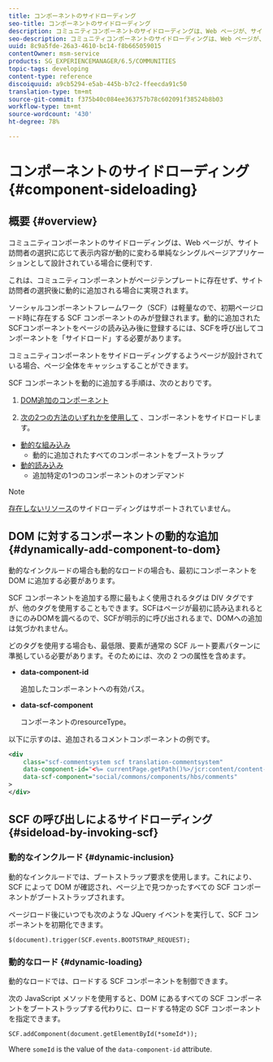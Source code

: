 ```yaml
---
title: コンポーネントのサイドローディング
seo-title: コンポーネントのサイドローディング
description: コミュニティコンポーネントのサイドローディングは、Web ページが、サイト訪問者の選択に応じて表示内容が動的に変わる単純なシングルページアプリケーションとして設計されている場合に便利です
seo-description: コミュニティコンポーネントのサイドローディングは、Web ページが、サイト訪問者の選択に応じて表示内容が動的に変わる単純なシングルページアプリケーションとして設計されている場合に便利です
uuid: 8c9a5fde-26a3-4610-bc14-f8b665059015
contentOwner: msm-service
products: SG_EXPERIENCEMANAGER/6.5/COMMUNITIES
topic-tags: developing
content-type: reference
discoiquuid: a9cb5294-e5ab-445b-b7c2-ffeecda91c50
translation-type: tm+mt
source-git-commit: f375b40c084ee363757b78c602091f38524b8b03
workflow-type: tm+mt
source-wordcount: '430'
ht-degree: 78%

---
```



# コンポーネントのサイドローディング {#component-sideloading}

## 概要 {#overview}

コミュニティコンポーネントのサイドローディングは、Web ページが、サイト訪問者の選択に応じて表示内容が動的に変わる単純なシングルページアプリケーションとして設計されている場合に便利です.

これは、コミュニティコンポーネントがページテンプレートに存在せず、サイト訪問者の選択後に動的に追加される場合に実現されます。

ソーシャルコンポーネントフレームワーク（SCF）は軽量なので、初期ページロード時に存在する SCF コンポーネントのみが登録されます。動的に追加されたSCFコンポーネントをページの読み込み後に登録するには、SCFを呼び出してコンポーネントを「サイドロード」する必要があります。

コミュニティコンポーネントをサイドローディングするようページが設計されている場合、ページ全体をキャッシュすることができます。

SCF コンポーネントを動的に追加する手順は、次のとおりです。

1. [DOM追加のコンポーネント](#dynamically-add-component-to-dom)

1. [次の2つの方法のいずれかを使用して](#sideload-by-invoking-scf) 、コンポーネントをサイドロードします。

* [動的な組み込み](#dynamic-inclusion)
   * 動的に追加されたすべてのコンポーネントをブーストラップ
* [動的読み込み](#dynamic-loading)
   * 追加特定の1つのコンポーネントのオンデマンド

>[!NOTE]
>
>[存在しないリソース](scf.md#add-or-include-a-communities-component)のサイドローディングはサポートされていません。

## DOM に対するコンポーネントの動的な追加 {#dynamically-add-component-to-dom}

動的なインクルードの場合も動的なロードの場合も、最初にコンポーネントを DOM に追加する必要があります。

SCF コンポーネントを追加する際に最もよく使用されるタグは DIV タグですが、他のタグを使用することもできます。SCFはページが最初に読み込まれるときにのみDOMを調べるので、SCFが明示的に呼び出されるまで、DOMへの追加は気づかれません。

どのタグを使用する場合も、最低限、要素が通常の SCF ルート要素パターンに準拠している必要があります。そのためには、次の 2 つの属性を含めます。

* **data-component-id**

   追加したコンポーネントへの有効パス。

* **data-scf-component**

   コンポーネントのresourceType。

以下に示すのは、追加されるコメントコンポーネントの例です。

```xml
<div
    class="scf-commentsystem scf translation-commentsystem"
    data-component-id="<%= currentPage.getPath()%>/jcr:content/content-left/comments"
    data-scf-component="social/commons/components/hbs/comments"
>
</div>
```

## SCF の呼び出しによるサイドローディング {#sideload-by-invoking-scf}

### 動的なインクルード {#dynamic-inclusion}

動的なインクルードでは、ブートストラップ要求を使用します。これにより、SCF によって DOM が確認され、ページ上で見つかったすべての SCF コンポーネントがブートストラップされます。

ページロード後にいつでも次のような JQuery イベントを実行して、SCF コンポーネントを初期化できます。

`$(document).trigger(SCF.events.BOOTSTRAP_REQUEST);`

### 動的なロード {#dynamic-loading}

動的なロードでは、ロードする SCF コンポーネントを制御できます。

次の JavaScript メソッドを使用すると、DOM にあるすべての SCF コンポーネントをブートストラップする代わりに、ロードする特定の SCF コンポーネントを指定できます。

`SCF.addComponent(document.getElementById(*someId*));`

Where `someId` is the value of the `data-component-id` attribute.
